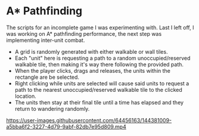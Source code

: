 # A* Pathfinding
The scripts for an incomplete game I was experimenting with.
Last I left off, I was working on A* pathfinding performance, the next step was implementing inter-unit combat.
* A grid is randomly generated with either walkable or wall tiles.
* Each "unit" here is requesting a path to a random unoccupied/reserved walkable tile, then making it's way there following the provided path.
* When the player clicks, drags and releases, the units within the rectangle are be selected.
* Right clicking while units are selected will cause said units to request a path to the nearest unoccupied/reserved walkable tile to the clicked location.
* The units then stay at their final tile until a time has elapsed and they return to wandering randomly.

https://user-images.githubusercontent.com/64456163/144381009-a5bba6f2-3227-4d79-9abf-82db7e95d809.mp4
